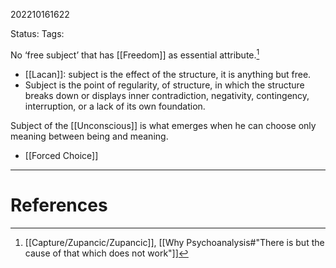 202210161622

Status: 
Tags: 

No ‘free subject’ that has [[Freedom]] as essential attribute.[^1]
* [[Lacan]]: subject is the effect of the structure, it is anything but free.
* Subject is the point of regularity, of structure, in which the structure breaks down or displays inner contradiction, negativity, contingency, interruption, or a lack of its own foundation.

Subject of the [[Unconscious]] is what emerges when he can choose only meaning between being and meaning.
- [[Forced Choice]]


---
# References

[^1]: [[Capture/Zupancic/Zupancic]], [[Why Psychoanalysis#"There is but the cause of that which does not work"]]